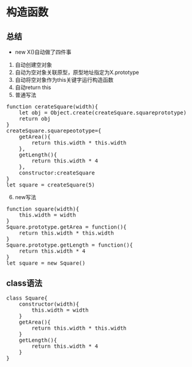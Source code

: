 # 构造函数
## 总结
* new X()自动做了四件事
1. 自动创建空对象
2. 自动为空对象关联原型，原型地址指定为X.prototype
3. 自动将空对象作为this关键字运行构造函数
4. 自动return this
5. 普通写法
<pre>
function cerateSquare(width){
    let obj = Object.create(createSquare.squareprototype)
    return obj
}
createSquare.squarepeototype={
    getArea(){
        return this.width * this.width
    },
    getLength(){
        return this.width * 4
    },
    constructor:createSquare
}
let square = createSquare(5)
</pre>
6. new写法
<pre>
function square(width){
    this.width = width
}
Square.prototype.getArea = function(){
    return this.width * this.width
}
Square.prototype.getLength = function(){
    return this.width * 4
}
let square = new Square()
</pre>
## class语法
<pre>
class Square{
    constructor(width){
        this.width = width
    }
    getArea(){
        return this.width * this.width
    }
    getLength(){
        return this.width * 4
    }
}

